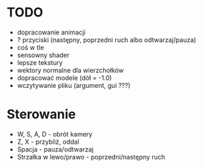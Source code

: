 # TODO
- dopracowanie animacji
- ? przyciski (następny, poprzedni ruch albo odtwarzaj/pauza)
- coś w tle
- sensowny shader
- lepsze tekstury
- wektory normalne dla wierzchołków
- dopracować modele (dół = -1.0)
- wczytywanie pliku (argument, gui ???)

# Sterowanie
- W, S, A, D - obrót kamery
- Z, X - przybliż, oddal
- Spacja - pauza/odtwarzaj
- Strzałka w lewo/prawo - poprzedni/następny ruch